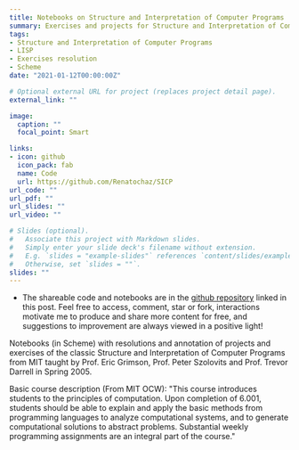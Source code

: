 ```yaml
---
title: Notebooks on Structure and Interpretation of Computer Programs
summary: Exercises and projects for Structure and Interpretation of Computer Programs in LISP.
tags: 
- Structure and Interpretation of Computer Programs
- LISP
- Exercises resolution
- Scheme
date: "2021-01-12T00:00:00Z"

# Optional external URL for project (replaces project detail page).
external_link: ""

image:
  caption: ""
  focal_point: Smart

links:
- icon: github
  icon_pack: fab
  name: Code
  url: https://github.com/Renatochaz/SICP
url_code: ""
url_pdf: ""
url_slides: ""
url_video: ""

# Slides (optional).
#   Associate this project with Markdown slides.
#   Simply enter your slide deck's filename without extension.
#   E.g. `slides = "example-slides"` references `content/slides/example-slides.md`.
#   Otherwise, set `slides = ""`.
slides: ""
---
```

* The shareable code and notebooks are in the [github repository](https://github.com/Renatochaz/SICP) linked in this post. Feel free to access, comment, star or fork, interactions motivate me to produce and share more content for free, and suggestions to improvement are always viewed in a positive light! 

Notebooks (in Scheme) with resolutions and annotation of projects and exercises of the classic Structure and Interpretation of Computer Programs from MIT taught by Prof. Eric Grimson, Prof. Peter Szolovits and Prof. Trevor Darrell in Spring 2005.

Basic course description (From MIT OCW): 
"This course introduces students to the principles of computation. Upon completion of 6.001, students should be able to explain and apply the basic methods from programming languages to analyze computational systems, and to generate computational solutions to abstract problems. Substantial weekly programming assignments are an integral part of the course."



